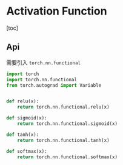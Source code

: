 # Activation Function

[toc]

## Api

需要引入 `torch.nn.functional`


```python
import torch
import torch.nn.functional 
from torch.autograd import Variable


def relu(x):
    return torch.nn.functional.relu(x)

def sigmoid(x):
    return torch.nn.functional.sigmoid(x)

def tanh(x):
    return torch.nn.functional.tanh(x)

def softmax(x):
    return torch.nn.functional.softmax(x)
```

